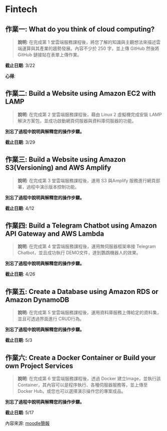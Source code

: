 # Fintech

## 作業一: What do you think of cloud computing?

> **說明**: 在完成第 1 堂雲端服務課程後，將您了解的知識與主觀想法來描述雲端運算與其產業的趨勢發展。內容不少於 250 字，並上傳 GitHub 然後將GitHub 鏈接貼在表單上傳作業。
  
  **截止日期**: 3/22
  
  **心得**: 

## 作業二: Build a Website using Amazon EC2 with LAMP

> **說明**: 在完成第 2 堂雲端服務課程後，藉由 Linux 2 虛擬機完成安裝 LAMP 解決方案包，並成功啟動網頁伺服器與資料庫伺服器的功能。

  **別忘了過程中說明與解釋您的操作步驟。**

  **截止日期**: 3/29

## 作業三: Build a Website using Amazon S3(Versioning) and AWS Amplify

> **說明**: 在完成第 3 堂雲端服務課程後，運用 S3 與Amplify 服務進行網頁部署，過程中演示版本控制功能。

  **別忘了過程中說明與解釋您的操作步驟。**

  **截止日期**: 4/12

## 作業四: Build a Telegram Chatbot using Amazon API Gateway and AWS Lambda

> **說明**: 在完成第 4 堂雲端服務課程後，運用無伺服器框架串接 Telegram Chatbot，並且成功執行 DEMO文件，達到鸚鵡機器人的效果。

  **別忘了過程中說明與解釋您的操作步驟。**

  **截止日期**: 4/26

## 作業五: Create a Database using Amazon RDS or Amazon DynamoDB

> **說明**: 在完成第 5 堂雲端服務課程後，運用資料庫服務上傳給定的資料集，並且可透過界面進行 CRUD行為。

  **別忘了過程中說明與解釋您的操作步驟。**

  **截止日期**: 5/3

## 作業六: Create a Docker Container or Build your own Project Services

> **說明**: 在完成第 6 堂雲端服務課程後，透過 Docker 建立Image，並執行該 Container，其內容可以是程序執行、各種伺服器服務等，並上傳至 Docker Hub。或您也可以選擇演示操作您的專案成品。

  **別忘了過程中說明與解釋您的操作步驟。**

  **截止日期**: 5/17

內容來源: [moodle簡報](https://drive.google.com/file/d/1RCUnZUk5qfb_ukjVjv5ievIR-3ZHs6Do/view)
